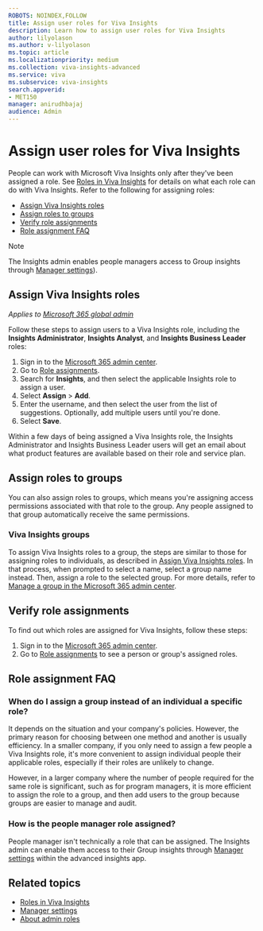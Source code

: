 ```yaml
---
ROBOTS: NOINDEX,FOLLOW
title: Assign user roles for Viva Insights
description: Learn how to assign user roles for Viva Insights 
author: lilyolason
ms.author: v-lilyolason
ms.topic: article
ms.localizationpriority: medium 
ms.collection: viva-insights-advanced 
ms.service: viva 
ms.subservice: viva-insights 
search.appverid: 
- MET150 
manager: anirudhbajaj
audience: Admin
---
```

# Assign user roles for Viva Insights

People can work with Microsoft Viva Insights only after they've been assigned a role. See [Roles in Viva Insights](../use/user-roles.md) for details on what each role can do with Viva Insights. Refer to the following for assigning roles:

* [Assign Viva Insights roles](#assign-viva-insights-roles)
* [Assign roles to groups](#assign-roles-to-groups)
* [Verify role assignments](#verify-role-assignments)
* [Role assignment FAQ](#role-assignment-faq)

>[!Note]
>The Insights admin enables people managers access to Group insights through [Manager settings](./manager-settings.md)).

## Assign Viva Insights roles

*Applies to [Microsoft 365 global admin](/microsoft-365/admin/add-users/about-admin-roles)*

Follow these steps to assign users to a Viva Insights role, including the **Insights Administrator**, **Insights Analyst**, and **Insights Business Leader** roles: 

1. Sign in to the [Microsoft 365 admin center](https://admin.microsoft.com/AdminPortal/home).
2. Go to [Role assignments](https://go.microsoft.com/fwlink/p/?linkid=2097861).
3. Search for **Insights**, and then select the applicable Insights role to assign a user.
4. Select **Assign** > **Add**.
5. Enter the username, and then select the user from the list of suggestions. Optionally, add multiple users until you're done.
6. Select **Save**.

Within a few days of being assigned a Viva Insights role, the Insights Administrator and Insights Business Leader users will get an email about what product features are available based on their role and service plan.

## Assign roles to groups

You can also assign roles to groups, which means you're assigning access permissions associated with that role to the group. Any people assigned to that group automatically receive the same permissions.

### Viva Insights groups

To assign Viva Insights roles to a group, the steps are similar to those for assigning roles to individuals, as described in [Assign Viva Insights roles](#assign-viva-insights-roles). In that process, when prompted to select a name, select a group name instead. Then, assign a role to the selected group. For more details, refer to [Manage a group in the Microsoft 365 admin center](/microsoft-365/admin/create-groups/manage-groups).

## Verify role assignments

To find out which roles are assigned for Viva Insights, follow these steps:

1. Sign in to the [Microsoft 365 admin center](https://admin.microsoft.com/AdminPortal/home).
2. Go to [Role assignments](https://go.microsoft.com/fwlink/p/?linkid=2097861) to see a person or group's assigned roles.

## Role assignment FAQ

### When do I assign a group instead of an individual a specific role?

It depends on the situation and your company's policies. However, the primary reason for choosing between one method and another is usually efficiency. In a smaller company, if you only need to assign a few people a Viva Insights role, it's more convenient to assign individual people their applicable roles, especially if their roles are unlikely to change.

However, in a larger company where the number of people required for the same role is significant, such as for program managers, it is more efficient to assign the role to a group, and then add users to the group because groups are easier to manage and audit.

### How is the people manager role assigned?

People manager isn't technically a role that can be assigned. The Insights admin can enable them access to their Group insights through [Manager settings](./manager-settings.md) within the advanced insights app.

## Related topics

* [Roles in Viva Insights](../use/user-roles.md)
* [Manager settings](./manager-settings.md)
* [About admin roles](/microsoft-365/admin/add-users/about-admin-roles)
